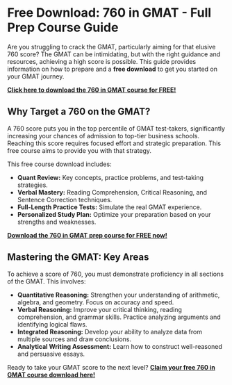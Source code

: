 # Free Download: 760 in GMAT - Full Prep Course Guide

Are you struggling to crack the GMAT, particularly aiming for that elusive 760 score? The GMAT can be intimidating, but with the right guidance and resources, achieving a high score is possible. This guide provides information on how to prepare and a **free download** to get you started on your GMAT journey.

[**Click here to download the 760 in GMAT course for FREE!**](https://udemywork.com/760-in-gmat)

## Why Target a 760 on the GMAT?

A 760 score puts you in the top percentile of GMAT test-takers, significantly increasing your chances of admission to top-tier business schools. Reaching this score requires focused effort and strategic preparation. This free course aims to provide you with that strategy.

This free course download includes:
*   **Quant Review:** Key concepts, practice problems, and test-taking strategies.
*   **Verbal Mastery:** Reading Comprehension, Critical Reasoning, and Sentence Correction techniques.
*   **Full-Length Practice Tests:** Simulate the real GMAT experience.
*   **Personalized Study Plan:** Optimize your preparation based on your strengths and weaknesses.

[**Download the 760 in GMAT prep course for FREE now!**](https://udemywork.com/760-in-gmat)

## Mastering the GMAT: Key Areas

To achieve a score of 760, you must demonstrate proficiency in all sections of the GMAT. This involves:

*   **Quantitative Reasoning:** Strengthen your understanding of arithmetic, algebra, and geometry. Focus on accuracy and speed.
*   **Verbal Reasoning:** Improve your critical thinking, reading comprehension, and grammar skills. Practice analyzing arguments and identifying logical flaws.
*   **Integrated Reasoning:** Develop your ability to analyze data from multiple sources and draw conclusions.
*   **Analytical Writing Assessment:** Learn how to construct well-reasoned and persuasive essays.

Ready to take your GMAT score to the next level? **[Claim your free 760 in GMAT course download here!](https://udemywork.com/760-in-gmat)**
